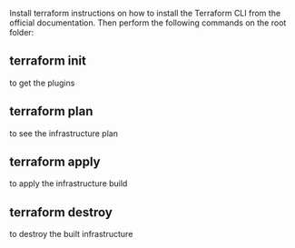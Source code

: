 
Install terraform
instructions on how to install the Terraform CLI from the official documentation.
Then perform the following commands on the root folder:

## terraform init 
to get the plugins

## terraform plan 
to see the infrastructure plan

## terraform apply 
to apply the infrastructure build

## terraform destroy 
to destroy the built infrastructure

